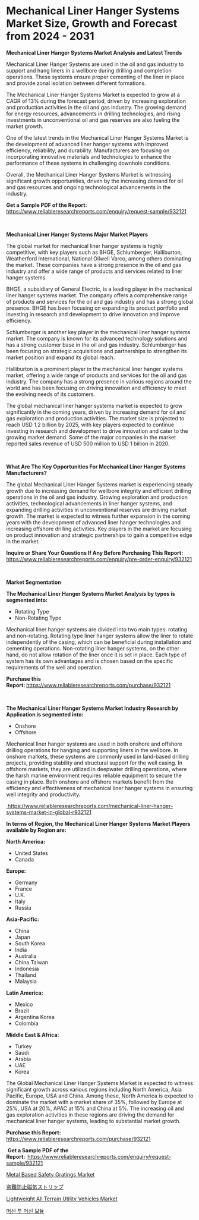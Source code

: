 <p><h1>Mechanical Liner Hanger Systems Market Size, Growth and Forecast from 2024 - 2031</h1></p><p><strong>Mechanical Liner Hanger Systems Market Analysis and Latest Trends</strong></p>
<p><p>Mechanical Liner Hanger Systems are used in the oil and gas industry to support and hang liners in a wellbore during drilling and completion operations. These systems ensure proper cementing of the liner in place and provide zonal isolation between different formations.</p><p>The Mechanical Liner Hanger Systems Market is expected to grow at a CAGR of 13% during the forecast period, driven by increasing exploration and production activities in the oil and gas industry. The growing demand for energy resources, advancements in drilling technologies, and rising investments in unconventional oil and gas reserves are also fueling the market growth.</p><p>One of the latest trends in the Mechanical Liner Hanger Systems Market is the development of advanced liner hanger systems with improved efficiency, reliability, and durability. Manufacturers are focusing on incorporating innovative materials and technologies to enhance the performance of these systems in challenging downhole conditions.</p><p>Overall, the Mechanical Liner Hanger Systems Market is witnessing significant growth opportunities, driven by the increasing demand for oil and gas resources and ongoing technological advancements in the industry.</p></p>
<p><strong>Get a Sample PDF of the Report:&nbsp;</strong> <a href="https://www.reliableresearchreports.com/enquiry/request-sample/932121">https://www.reliableresearchreports.com/enquiry/request-sample/932121</a></p>
<p>&nbsp;</p>
<p><strong>Mechanical Liner Hanger Systems Major Market Players</strong></p>
<p><p>The global market for mechanical liner hanger systems is highly competitive, with key players such as BHGE, Schlumberger, Halliburton, Weatherford International, National Oilwell Varco, among others dominating the market. These companies have a strong presence in the oil and gas industry and offer a wide range of products and services related to liner hanger systems.</p><p>BHGE, a subsidiary of General Electric, is a leading player in the mechanical liner hanger systems market. The company offers a comprehensive range of products and services for the oil and gas industry and has a strong global presence. BHGE has been focusing on expanding its product portfolio and investing in research and development to drive innovation and improve efficiency.</p><p>Schlumberger is another key player in the mechanical liner hanger systems market. The company is known for its advanced technology solutions and has a strong customer base in the oil and gas industry. Schlumberger has been focusing on strategic acquisitions and partnerships to strengthen its market position and expand its global reach.</p><p>Halliburton is a prominent player in the mechanical liner hanger systems market, offering a wide range of products and services for the oil and gas industry. The company has a strong presence in various regions around the world and has been focusing on driving innovation and efficiency to meet the evolving needs of its customers.</p><p>The global mechanical liner hanger systems market is expected to grow significantly in the coming years, driven by increasing demand for oil and gas exploration and production activities. The market size is projected to reach USD 1.2 billion by 2025, with key players expected to continue investing in research and development to drive innovation and cater to the growing market demand. Some of the major companies in the market reported sales revenue of USD 500 million to USD 1 billion in 2020.</p></p>
<p>&nbsp;</p>
<p><strong>What Are The Key Opportunities For Mechanical Liner Hanger Systems Manufacturers?</strong></p>
<p><p>The global Mechanical Liner Hanger Systems market is experiencing steady growth due to increasing demand for wellbore integrity and efficient drilling operations in the oil and gas industry. Growing exploration and production activities, technological advancements in liner hanger systems, and expanding drilling activities in unconventional reserves are driving market growth. The market is expected to witness further expansion in the coming years with the development of advanced liner hanger technologies and increasing offshore drilling activities. Key players in the market are focusing on product innovation and strategic partnerships to gain a competitive edge in the market.</p></p>
<p><strong>Inquire or Share Your Questions If Any Before Purchasing This Report:</strong> <a href="https://www.reliableresearchreports.com/enquiry/pre-order-enquiry/932121">https://www.reliableresearchreports.com/enquiry/pre-order-enquiry/932121</a></p>
<p>&nbsp;</p>
<p><strong>Market Segmentation</strong></p>
<p><strong>The Mechanical Liner Hanger Systems Market Analysis by types is segmented into:</strong></p>
<p><ul><li>Rotating Type</li><li>Non-Rotating Type</li></ul></p>
<p><p>Mechanical liner hanger systems are divided into two main types: rotating and non-rotating. Rotating type liner hanger systems allow the liner to rotate independently of the casing, which can be beneficial during installation and cementing operations. Non-rotating liner hanger systems, on the other hand, do not allow rotation of the liner once it is set in place. Each type of system has its own advantages and is chosen based on the specific requirements of the well and operation.</p></p>
<p><strong>Purchase this Report:&nbsp;</strong><a href="https://www.reliableresearchreports.com/purchase/932121">https://www.reliableresearchreports.com/purchase/932121</a></p>
<p>&nbsp;</p>
<p><strong>The Mechanical Liner Hanger Systems Market Industry Research by Application is segmented into:</strong></p>
<p><ul><li>Onshore</li><li>Offshore</li></ul></p>
<p><p>Mechanical liner hanger systems are used in both onshore and offshore drilling operations for hanging and supporting liners in the wellbore. In onshore markets, these systems are commonly used in land-based drilling projects, providing stability and structural support for the well casing. In offshore markets, they are utilized in deepwater drilling operations, where the harsh marine environment requires reliable equipment to secure the casing in place. Both onshore and offshore markets benefit from the efficiency and effectiveness of mechanical liner hanger systems in ensuring well integrity and productivity.</p></p>
<p><a href="https://www.reliableresearchreports.com/mechanical-liner-hanger-systems-market-in-global-r932121">&nbsp;https://www.reliableresearchreports.com/mechanical-liner-hanger-systems-market-in-global-r932121</a></p>
<p><strong>In terms of Region, the Mechanical Liner Hanger Systems Market Players available by Region are:</strong></p>
<p>
    <p> <strong> North America: </strong>
        <ul>
            <li>United States</li>
            <li>Canada</li>
        </ul>
        </p> 
    <p> <strong> Europe: </strong>
        <ul>
            <li>Germany</li>
            <li>France</li>
            <li>U.K.</li>
            <li>Italy</li>
            <li>Russia</li>
        </ul>
        </p> 
    <p> <strong> Asia-Pacific: </strong>
        <ul>
            <li>China</li>
            <li>Japan</li>
            <li>South Korea</li>
            <li>India</li>
            <li>Australia</li>
            <li>China Taiwan</li>
            <li>Indonesia</li>
            <li>Thailand</li>
            <li>Malaysia</li>
        </ul>
        </p> 
    <p> <strong> Latin America: </strong>
        <ul>
            <li>Mexico</li>
            <li>Brazil</li>
            <li>Argentina Korea</li>
            <li>Colombia</li>
        </ul>
        </p> 
    <p> <strong> Middle East & Africa: </strong>
        <ul>
            <li>Turkey</li>
            <li>Saudi</li>
            <li>Arabia</li>
            <li>UAE</li>
            <li>Korea</li>
        </ul>
    </p>
    </p>
<p><p>The Global Mechanical Liner Hanger Systems Market is expected to witness significant growth across various regions including North America, Asia Pacific, Europe, USA and China. Among these, North America is expected to dominate the market with a market share of 35%, followed by Europe at 25%, USA at 20%, APAC at 15% and China at 5%. The increasing oil and gas exploration activities in these regions are driving the demand for mechanical liner hanger systems, leading to substantial market growth.</p></p>
<p><strong>Purchase this Report: </strong><a href="https://www.reliableresearchreports.com/purchase/932121">https://www.reliableresearchreports.com/purchase/932121</a></p>
<p>&nbsp;<strong>Get a Sample PDF of the Report:&nbsp;&nbsp;</strong><a href="https://www.reliableresearchreports.com/enquiry/request-sample/932121">https://www.reliableresearchreports.com/enquiry/request-sample/932121</a></p>
<p><strong></strong></p>
<p><p><a href="https://medium.com/@luke.russell779/analyzing-metal-based-safety-gratings-market-dynamics-and-growth-drivers-and-forecasted-for-period-1cae0fa2013e">Metal Based Safety Gratings Market</a></p><p><a href="https://github.com/roulaayoub-saad/Market-Research-Report-List-2/blob/main/9388002122738.md">盗難防止磁気ストリップ</a></p><p><a href="https://github.com/nusratjahan12006/Market-Research-Report-List-1/blob/main/lightweight-all-terrain-utility-vehicles-market.md">Lightweight All Terrain Utility Vehicles Market</a></p><p><a href="https://github.com/rcabello548/Market-Research-Report-List-2/blob/main/4762671124181.md">머신 투 머신 모듈</a></p></p>